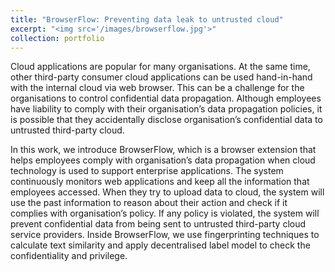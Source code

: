 ```yaml
---
title: "BrowserFlow: Preventing data leak to untrusted cloud"
excerpt: "<img src='/images/browserflow.jpg'>"
collection: portfolio
---
```


Cloud applications are popular for many organisations. At the same time, other third-party consumer cloud applications can be used hand-in-hand with the internal cloud via web browser. This can be a challenge for the organisations to control confidential data propagation. Although employees have liability to comply with their organisation’s data propagation policies, it is possible that they accidentally disclose organisation’s confidential data to untrusted third-party cloud.

In this work, we introduce BrowserFlow, which is a browser extension that helps employees comply with organisation’s data propagation when cloud technology is used to support enterprise applications. The system continuously monitors web applications and keep all the information that employees accessed. When they try to upload data to cloud, the system will use the past information to reason about their action and check if it complies with organisation’s policy. If any policy is violated, the system will prevent confidential data from being sent to untrusted third-party cloud service providers. Inside BrowserFlow, we use fingerprinting techniques to calculate text similarity and apply decentralised label model to check the confidentiality and privilege.
